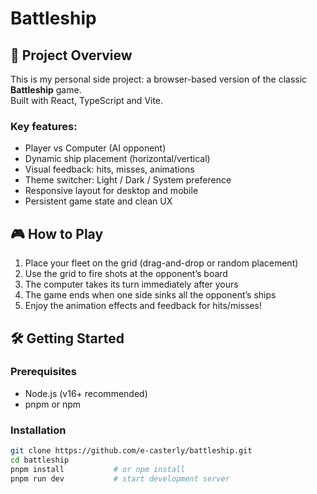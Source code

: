 # Battleship

## 🚀 Project Overview

This is my personal side project: a browser-based version of the classic **Battleship** game.  
Built with React, TypeScript and Vite.

### Key features:
- Player vs Computer (AI opponent)
- Dynamic ship placement (horizontal/vertical)
- Visual feedback: hits, misses, animations
- Theme switcher: Light / Dark / System preference
- Responsive layout for desktop and mobile
- Persistent game state and clean UX

## 🎮 How to Play

1. Place your fleet on the grid (drag-and-drop or random placement)
2. Use the grid to fire shots at the opponent’s board
3. The computer takes its turn immediately after yours
4. The game ends when one side sinks all the opponent’s ships
5. Enjoy the animation effects and feedback for hits/misses!

## 🛠️ Getting Started

### Prerequisites
- Node.js (v16+ recommended)
- pnpm or npm

### Installation
```bash
git clone https://github.com/e-casterly/battleship.git
cd battleship
pnpm install           # or npm install
pnpm run dev           # start development server
